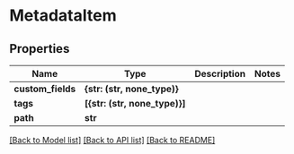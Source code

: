 # MetadataItem


## Properties

Name | Type | Description | Notes
------------ | ------------- | ------------- | -------------
**custom_fields** | **{str: (str, none_type)}** |  | 
**tags** | **[{str: (str, none_type)}]** |  | 
**path** | **str** |  | 

[[Back to Model list]](../#documentation-for-models) [[Back to API list]](../#documentation-for-api-endpoints) [[Back to README]](../)


